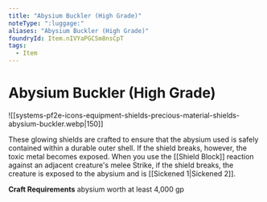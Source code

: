 ```yaml
---
title: "Abysium Buckler (High Grade)"
noteType: ":luggage:"
aliases: "Abysium Buckler (High Grade)"
foundryId: Item.nIVYaPGCSm8nsCpT
tags:
  - Item
---
```


# Abysium Buckler (High Grade)
![[systems-pf2e-icons-equipment-shields-precious-material-shields-abysium-buckler.webp|150]]

These glowing shields are crafted to ensure that the abysium used is safely contained within a durable outer shell. If the shield breaks, however, the toxic metal becomes exposed. When you use the [[Shield Block]] reaction against an adjacent creature's melee Strike, if the shield breaks, the creature is exposed to the abysium and is [[Sickened 1|Sickened 2]].

**Craft Requirements** abysium worth at least 4,000 gp
